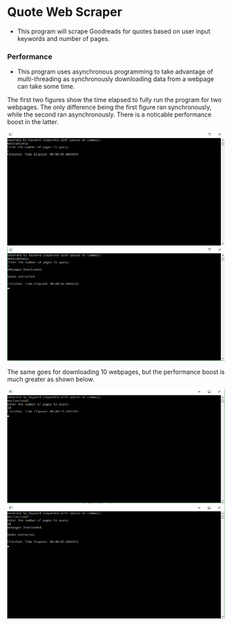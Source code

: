 # Quote Web Scraper
- This program will scrape Goodreads for quotes based on user input keywords and number of pages.

### Performance
- This program uses asynchronous programming to take advantage of multi-threading as synchronously downloading data from a webpage can take some time.

The first two figures show the time elapsed to fully run the program for two webpages. The only difference being the first figure ran synchronously, while the second ran asynchronously. There is a noticable performance boost in the latter.

<img src="Performance%20Details/Sync_Motivational_2Pages.png" width="700" >

<img src="Performance%20Details/Async_Motivational_2Pages.png" width="700" >

The same goes for downloading 10 webpages, but the performance boost is much greater as shown below.

<img src="Performance%20Details/Sync_Motivational_10Pages.png" width="700" >

<img src="Performance%20Details/Async_Motivational_10Pages.png" width="700" >


